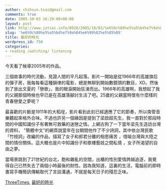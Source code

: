 ```yaml
---
author: chihsun.tsai@gmail.com
comments: true
date: 2005-10-03 16:29:00+00:00
layout: post
link: http://www.jxtsai.info/0928/2005/10/03/%e6%9c%80%e5%a5%bd%e7%9a%84%e6%99%82%e5%85%89/
slug: '%e6%9c%80%e5%a5%bd%e7%9a%84%e6%99%82%e5%85%89'
title: 最好的時光
wordpress_id: 750
categories:
- reading /watching/ listening
---
```


今天看了候導2005年的作品。  
  
三個故事的時代流動，見證人間的平凡起落。影片一開始是從1966年的高雄旗后的彈子房，我每每看這種韻律的電影，總是無聊到開始數鏡頭的數目，XD。然後到了放出文夏的「戀歌」，我的眼淚開始狂湧而出。1966年的高雄啊，我想起了我的父親那個時候也早已是在高雄落腳討生活了吧。25歲的父親當時懷有什麼樣的青春戀愛之夢呢？  
  
最喜歡的片斷是1911年的大稻埕，影片看到此刻已經適應了它的節奏，所以南管音樂聽起來格外合味。不過也許另一個緣因是提到了梁啟超先生，我一直對於那段時間的中國知識份子有著無可救藥的迷戀之情。上網古狗了一下當年梁先生造訪台灣的資料， "簡體中文"的網頁說當年在台期間他作了不少詩詞，其中依台灣民歌「竹枝詞」改編的作品，描寫了女子和郎君分離的相思痛苦 ，借喻台灣與大陸之間的情份關係。這大概也是片中知識份子和歌樓藝妓之間私情 ，女子所渴望的自由之夢。  
  
當場景跳到了21世紀的台北，飽和雜亂的空間，出櫃的性別愛情跨越追逐，我覺得自己已然失去了兩個小時最後的耐性。因為我知道，這裏的生活，電腦前的即時書寫手機簡訊傳輸取代了言談溝通，不就是每天日子的殘忍乏味。  
  
[ThreeTimes](http://www.jxtsai.info/blog/), [最好的時光](http://www.jxtsai.info/blog/)
